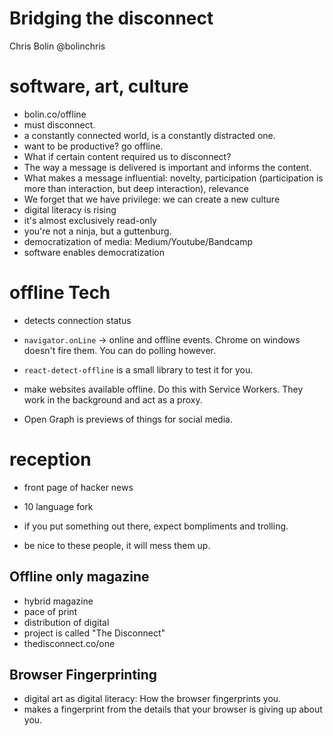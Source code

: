 # Bridging the disconnect

Chris Bolin @bolinchris

# software, art, culture

- bolin.co/offline
- must disconnect. 
- a constantly connected world, is a constantly distracted one. 
- want to be productive? go offline.
- What if certain content required us to disconnect?
- The way a message is delivered is important and informs the content.
- What makes a message influential: novelty, participation (participation is more than interaction, but deep interaction), relevance
- We forget that we have privilege: we can create a new culture
- digital literacy is rising
- it's almost exclusively read-only
- you're not a ninja, but a guttenburg. 
- democratization of media: Medium/Youtube/Bandcamp
- software enables democratization

# offline Tech
- detects connection status
- `navigator.onLine` -> online and offline events. Chrome on windows doesn't fire them. You can do polling however.
- `react-detect-offline` is a small library to test it for you. 
- make websites available offline. Do this with Service Workers. They work in the background and act as a proxy. 

- Open Graph is previews of things for social media. 

# reception
- front page of hacker news
- 10 language fork

- if you put something out there, expect bompliments and trolling. 
- be nice to these people, it will mess them up. 

## Offline only magazine
- hybrid magazine
- pace of print
- distribution of digital
- project is called "The Disconnect"
- thedisconnect.co/one

## Browser Fingerprinting
- digital art as digital literacy: How the browser fingerprints you. 
- makes a fingerprint from the details that your browser is giving up about you. 



